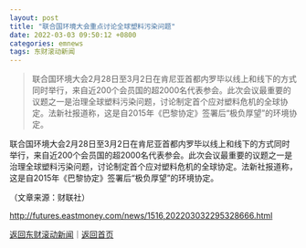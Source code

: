 ```yaml
---
layout: post
title: "联合国环境大会重点讨论全球塑料污染问题"
date: 2022-03-03 09:50:12 +0800
categories: emnews
tags: 东财滚动新闻
---
```

> 联合国环境大会2月28日至3月2日在肯尼亚首都内罗毕以线上和线下的方式同时举行，来自近200个会员国的超2000名代表参会。此次会议最重要的议题之一是治理全球塑料污染问题，讨论制定首个应对塑料危机的全球协定。法新社报道称，这是自2015年《巴黎协定》签署后“极负厚望”的环境协定。

<p>联合国环境大会2月28日至3月2日在肯尼亚首都内罗毕以线上和线下的方式同时举行，来自近200个会员国的超2000名代表参会。此次会议最重要的议题之一是治理全球塑料污染问题，讨论制定首个应对塑料危机的全球协定。法新社报道称，这是自2015年《巴黎协定》签署后“极负厚望”的环境协定。</p><p class="em_media">（文章来源：财联社）</p>

<http://futures.eastmoney.com/news/1516,202203032295328666.html>

[返回东财滚动新闻](//finews.withounder.com/emnews/)｜[返回首页](//finews.withounder.com/)